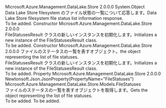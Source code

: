 <Type Name="FileStatusesResult" FullName="Microsoft.Azure.Management.DataLake.Store.Models.FileStatusesResult">
  <TypeSignature Language="C#" Value="public class FileStatusesResult" />
  <TypeSignature Language="ILAsm" Value=".class public auto ansi beforefieldinit FileStatusesResult extends System.Object" />
  <TypeSignature Language="DocId" Value="T:Microsoft.Azure.Management.DataLake.Store.Models.FileStatusesResult" />
  <TypeSignature Language="VB.NET" Value="Public Class FileStatusesResult" />
  <TypeSignature Language="F#" Value="type FileStatusesResult = class" />
  <AssemblyInfo>
    <AssemblyName>Microsoft.Azure.Management.DataLake.Store</AssemblyName>
    <AssemblyVersion>2.0.0.0</AssemblyVersion>
  </AssemblyInfo>
  <Base>
    <BaseTypeName>System.Object</BaseTypeName>
  </Base>
  <Interfaces />
  <Docs>
    <summary>
            <span data-ttu-id="b4f53-101">Data Lake Store filesystem のファイル状態の一覧について応答します。</span><span class="sxs-lookup"><span data-stu-id="b4f53-101">Data Lake Store filesystem file status list information response.</span></span>
            </summary>
    <remarks>To be added.</remarks>
  </Docs>
  <Members>
    <Member MemberName=".ctor">
      <MemberSignature Language="C#" Value="public FileStatusesResult ();" />
      <MemberSignature Language="ILAsm" Value=".method public hidebysig specialname rtspecialname instance void .ctor() cil managed" />
      <MemberSignature Language="DocId" Value="M:Microsoft.Azure.Management.DataLake.Store.Models.FileStatusesResult.#ctor" />
      <MemberSignature Language="VB.NET" Value="Public Sub New ()" />
      <MemberType>Constructor</MemberType>
      <AssemblyInfo>
        <AssemblyName>Microsoft.Azure.Management.DataLake.Store</AssemblyName>
        <AssemblyVersion>2.0.0.0</AssemblyVersion>
      </AssemblyInfo>
      <Parameters />
      <Docs>
        <summary>
            <span data-ttu-id="b4f53-102">FileStatusesResult クラスの新しいインスタンスを初期化します。</span><span class="sxs-lookup"><span data-stu-id="b4f53-102">Initializes a new instance of the FileStatusesResult class.</span></span>
            </summary>
        <remarks>To be added.</remarks>
      </Docs>
    </Member>
    <Member MemberName=".ctor">
      <MemberSignature Language="C#" Value="public FileStatusesResult (Microsoft.Azure.Management.DataLake.Store.Models.FileStatuses fileStatuses = null);" />
      <MemberSignature Language="ILAsm" Value=".method public hidebysig specialname rtspecialname instance void .ctor(class Microsoft.Azure.Management.DataLake.Store.Models.FileStatuses fileStatuses) cil managed" />
      <MemberSignature Language="DocId" Value="M:Microsoft.Azure.Management.DataLake.Store.Models.FileStatusesResult.#ctor(Microsoft.Azure.Management.DataLake.Store.Models.FileStatuses)" />
      <MemberSignature Language="F#" Value="new Microsoft.Azure.Management.DataLake.Store.Models.FileStatusesResult : Microsoft.Azure.Management.DataLake.Store.Models.FileStatuses -&gt; Microsoft.Azure.Management.DataLake.Store.Models.FileStatusesResult" Usage="new Microsoft.Azure.Management.DataLake.Store.Models.FileStatusesResult fileStatuses" />
      <MemberType>Constructor</MemberType>
      <AssemblyInfo>
        <AssemblyName>Microsoft.Azure.Management.DataLake.Store</AssemblyName>
        <AssemblyVersion>2.0.0.0</AssemblyVersion>
      </AssemblyInfo>
      <Parameters>
        <Parameter Name="fileStatuses" Type="Microsoft.Azure.Management.DataLake.Store.Models.FileStatuses" />
      </Parameters>
      <Docs>
        <param name="fileStatuses"><span data-ttu-id="b4f53-103">ファイルのステータスの一覧を表すオブジェクト。</span><span class="sxs-lookup"><span data-stu-id="b4f53-103">the object representing the list of file statuses.</span></span></param>
        <summary>
            <span data-ttu-id="b4f53-104">FileStatusesResult クラスの新しいインスタンスを初期化します。</span><span class="sxs-lookup"><span data-stu-id="b4f53-104">Initializes a new instance of the FileStatusesResult class.</span></span>
            </summary>
        <remarks>To be added.</remarks>
      </Docs>
    </Member>
    <Member MemberName="FileStatuses">
      <MemberSignature Language="C#" Value="public Microsoft.Azure.Management.DataLake.Store.Models.FileStatuses FileStatuses { get; }" />
      <MemberSignature Language="ILAsm" Value=".property instance class Microsoft.Azure.Management.DataLake.Store.Models.FileStatuses FileStatuses" />
      <MemberSignature Language="DocId" Value="P:Microsoft.Azure.Management.DataLake.Store.Models.FileStatusesResult.FileStatuses" />
      <MemberSignature Language="VB.NET" Value="Public ReadOnly Property FileStatuses As FileStatuses" />
      <MemberSignature Language="F#" Value="member this.FileStatuses : Microsoft.Azure.Management.DataLake.Store.Models.FileStatuses" Usage="Microsoft.Azure.Management.DataLake.Store.Models.FileStatusesResult.FileStatuses" />
      <MemberType>Property</MemberType>
      <AssemblyInfo>
        <AssemblyName>Microsoft.Azure.Management.DataLake.Store</AssemblyName>
        <AssemblyVersion>2.0.0.0</AssemblyVersion>
      </AssemblyInfo>
      <Attributes>
        <Attribute>
          <AttributeName>Newtonsoft.Json.JsonProperty(PropertyName="FileStatuses")</AttributeName>
        </Attribute>
      </Attributes>
      <ReturnValue>
        <ReturnType>Microsoft.Azure.Management.DataLake.Store.Models.FileStatuses</ReturnType>
      </ReturnValue>
      <Docs>
        <summary>
            <span data-ttu-id="b4f53-105">ファイルのステータスの一覧を表すオブジェクトを取得します。</span><span class="sxs-lookup"><span data-stu-id="b4f53-105">Gets the object representing the list of file statuses.</span></span>
            </summary>
        <value>To be added.</value>
        <remarks>To be added.</remarks>
      </Docs>
    </Member>
  </Members>
</Type>